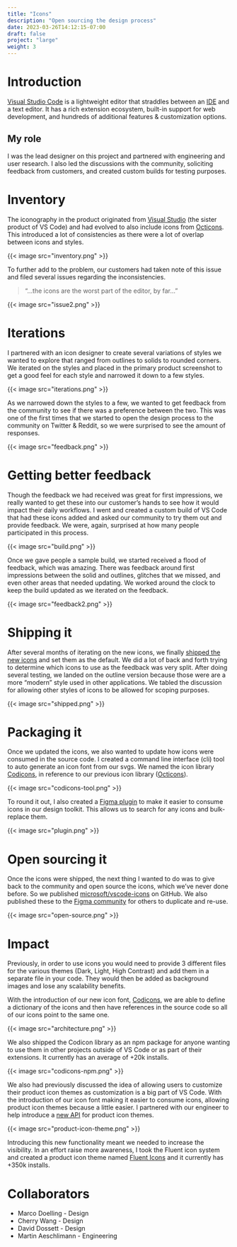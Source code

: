 ```yaml
---
title: "Icons"
description: "Open sourcing the design process"
date: 2023-03-26T14:12:15-07:00
draft: false
project: "large"
weight: 3
---
```


# Introduction

[Visual Studio Code](https://code.visualstudio.com/) is a lightweight editor that straddles between an [IDE](https://en.wikipedia.org/wiki/Integrated_development_environment) and a text editor. It has a rich extension ecosystem, built-in support for web development, and hundreds of additional features & customization options.

## My role
I was the lead designer on this project and partnered with engineering and user research. I also led the discussions with the community, soliciting feedback from customers, and created custom builds for testing purposes.

# Inventory
The iconography in the product originated from [Visual Studio](https://visualstudio.microsoft.com/vs/) (the sister product of VS Code) and had evolved to also include icons from [Octicons](https://primer.github.io/octicons/). This introduced a lot of consistencies as there were a lot of overlap between icons and styles.

{{< image src="inventory.png" >}}

To further add to the problem, our customers had taken note of this issue and filed several issues regarding the inconsistencies.

> “…the icons are the worst part of the editor, by far…”

{{< image src="issue2.png" >}}

# Iterations

I partnered with an icon designer to create several variations of styles we wanted to explore that ranged from outlines to solids to rounded corners. We iterated on the styles and placed in the primary product screenshot to get a good feel for each style and narrowed it down to a few styles.

{{< image src="iterations.png" >}}

As we narrowed down the styles to a few, we wanted to get feedback from the community to see if there was a preference between the two. This was one of the first times that we started to open the design process to the community on Twitter & Reddit, so we were surprised to see the amount of responses.

{{< image src="feedback.png" >}}

# Getting better feedback

Though the feedback we had received was great for first impressions, we really wanted to get these into our customer’s hands to see how it would impact their daily workflows. I went and created a custom build of VS Code that had these icons added and asked our community to try them out and provide feedback. We were, again, surprised at how many people participated in this process.

{{< image src="build.png" >}}

Once we gave people a sample build, we started received a flood of feedback, which was amazing. There was feedback around first impressions between the solid and outlines, glitches that we missed, and even other areas that needed updating. We worked around the clock to keep the build updated as we iterated on the feedback.

{{< image src="feedback2.png" >}}

# Shipping it

After several months of iterating on the new icons, we finally [shipped the new icons](https://code.visualstudio.com/updates/v1_37#_new-product-icons) and set them as the default. We did a lot of back and forth trying to determine which icons to use as the feedback was very split. After doing several testing, we landed on the outline version because those were are a more “modern” style used in other applications. We tabled the discussion for allowing other styles of icons to be allowed for scoping purposes.

{{< image src="shipped.png" >}}

# Packaging it

Once we updated the icons, we also wanted to update how icons were consumed in the source code. I created a command line interface (cli) tool to auto generate an icon font from our svgs. We named the icon library [Codicons](https://github.com/microsoft/vscode-codicons/), in reference to our previous icon library ([Octicons](https://primer.style/design/foundations/icons/)).

{{< image src="codicons-tool.png" >}}

To round it out, I also created a [Figma plugin](https://www.figma.com/community/plugin/786075219184960694) to make it easier to consume icons in our design toolkit. This allows us to search for any icons and bulk-replace them.

{{< image src="plugin.png" >}}

# Open sourcing it

Once the icons were shipped, the next thing I wanted to do was to give back to the community and open source the icons, which we’ve never done before. So we published [microsoft/vscode-icons](https://github.com/microsoft/vscode-icons) on GitHub. We also published these to the [Figma community](https://www.figma.com/community/file/768673354734944365) for others to duplicate and re-use.

{{< image src="open-source.png" >}}

# Impact
Previously, in order to use icons you would need to provide 3 different files for the various themes (Dark, Light, High Contrast) and add them in a separate file in your code. They would then be added as background images and lose any scalability benefits.

With the introduction of our new icon font, [Codicons](https://github.com/microsoft/vscode-codicons/), we are able to define a dictionary of the icons and then have references in the source code so all of our icons point to the same one.

{{< image src="architecture.png" >}}

We also shipped the Codicon library as an npm package for anyone wanting to use them in other projects outside of VS Code or as part of their extensions. It currently has an average of +20k installs.

{{< image src="codicons-npm.png" >}}

We also had previously discussed the idea of allowing users to customize their product icon themes as customization is a big part of VS Code. With the introduction of our icon font making it easier to consume icons, allowing product icon themes because a little easier. I partnered with our engineer to help introduce a [new API](https://code.visualstudio.com/api/extension-guides/product-icon-theme) for product icon themes.

{{< image src="product-icon-theme.png" >}}

Introducing this new functionality meant we needed to increase the visibility. In an effort raise more awareness, I took the Fluent icon system and created a product icon theme named [Fluent Icons](https://marketplace.visualstudio.com/items?itemName=miguelsolorio.fluent-icons) and it currently has +350k installs.

# Collaborators

- Marco Doelling - Design
- Cherry Wang - Design
- David Dossett - Design
- Martin Aeschlimann - Engineering